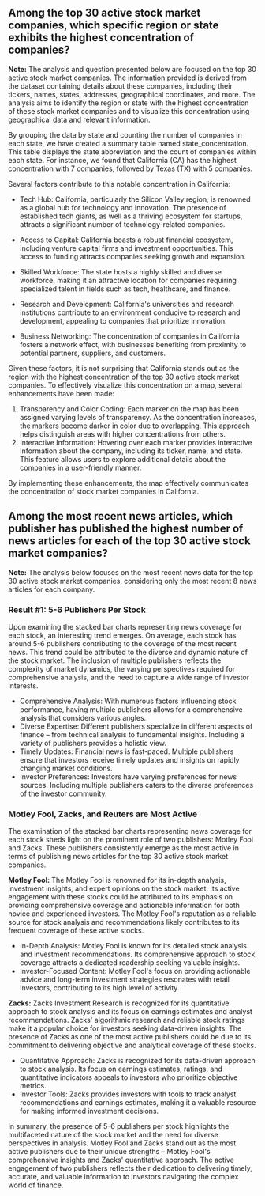 ## Among the top 30 active stock market companies, which specific region or state exhibits the highest concentration of companies?

**Note:** The analysis and question presented below are focused on the top 30 active stock market companies. The information provided is derived from the dataset containing details about these companies, including their tickers, names, states, addresses, geographical coordinates, and more. The analysis aims to identify the region or state with the highest concentration of these stock market companies and to visualize this concentration using geographical data and relevant information.

By grouping the data by state and counting the number of companies in each state, we have created a summary table named state_concentration. This table displays the state abbreviation and the count of companies within each state. For instance, we found that California (CA) has the highest concentration with 7 companies, followed by Texas (TX) with 5 companies.

Several factors contribute to this notable concentration in California:
+ Tech Hub: California, particularly the Silicon Valley region, is renowned as a global hub for technology and innovation. The presence of established tech giants, as well as a thriving ecosystem for startups, attracts a significant number of technology-related companies.

+ Access to Capital: California boasts a robust financial ecosystem, including venture capital firms and investment opportunities. This access to funding attracts companies seeking growth and expansion.

+ Skilled Workforce: The state hosts a highly skilled and diverse workforce, making it an attractive location for companies requiring specialized talent in fields such as tech, healthcare, and finance.

+ Research and Development: California's universities and research institutions contribute to an environment conducive to research and development, appealing to companies that prioritize innovation.

+ Business Networking: The concentration of companies in California fosters a network effect, with businesses benefiting from proximity to potential partners, suppliers, and customers.

Given these factors, it is not surprising that California stands out as the region with the highest concentration of the top 30 active stock market companies. To effectively visualize this concentration on a map, several enhancements have been made:
1. Transparency and Color Coding: Each marker on the map has been assigned varying levels of transparency. As the concentration increases, the markers become darker in color due to overlapping. This approach helps distinguish areas with higher concentrations from others.
2. Interactive Information: Hovering over each marker provides interactive information about the company, including its ticker, name, and state. This feature allows users to explore additional details about the companies in a user-friendly manner.

By implementing these enhancements, the map effectively communicates the concentration of stock market companies in California. 

## Among the most recent news articles, which publisher has published the highest number of news articles for each of the top 30 active stock market companies?

**Note:** The analysis below focuses on the most recent news data for the top 30 active stock market companies, considering only the most recent 8 news articles for each company.

### Result #1: 5-6 Publishers Per Stock
Upon examining the stacked bar charts representing news coverage for each stock, an interesting trend emerges. On average, each stock has around 5-6 publishers contributing to the coverage of the most recent news. This trend could be attributed to the diverse and dynamic nature of the stock market. The inclusion of multiple publishers reflects the complexity of market dynamics, the varying perspectives required for comprehensive analysis, and the need to capture a wide range of investor interests.
+ Comprehensive Analysis: With numerous factors influencing stock performance, having multiple publishers allows for a comprehensive analysis that considers various angles.
+ Diverse Expertise: Different publishers specialize in different aspects of finance – from technical analysis to fundamental insights. Including a variety of publishers provides a holistic view.
+ Timely Updates: Financial news is fast-paced. Multiple publishers ensure that investors receive timely updates and insights on rapidly changing market conditions.
+ Investor Preferences: Investors have varying preferences for news sources. Including multiple publishers caters to the diverse preferences of the investor community.

### Motley Fool, Zacks, and Reuters are Most Active

The examination of the stacked bar charts representing news coverage for each stock sheds light on the prominent role of two publishers: Motley Fool and Zacks. These publishers consistently emerge as the most active in terms of publishing news articles for the top 30 active stock market companies.

**Motley Fool:** The Motley Fool is renowned for its in-depth analysis, investment insights, and expert opinions on the stock market. Its active engagement with these stocks could be attributed to its emphasis on providing comprehensive coverage and actionable information for both novice and experienced investors. The Motley Fool's reputation as a reliable source for stock analysis and recommendations likely contributes to its frequent coverage of these active stocks.
+ In-Depth Analysis: Motley Fool is known for its detailed stock analysis and investment recommendations. Its comprehensive approach to stock coverage attracts a dedicated readership seeking valuable insights.
+ Investor-Focused Content: Motley Fool's focus on providing actionable advice and long-term investment strategies resonates with retail investors, contributing to its high level of activity.

**Zacks:** Zacks Investment Research is recognized for its quantitative approach to stock analysis and its focus on earnings estimates and analyst recommendations. Zacks' algorithmic research and reliable stock ratings make it a popular choice for investors seeking data-driven insights. The presence of Zacks as one of the most active publishers could be due to its commitment to delivering objective and analytical coverage of these stocks.
+ Quantitative Approach: Zacks is recognized for its data-driven approach to stock analysis. Its focus on earnings estimates, ratings, and quantitative indicators appeals to investors who prioritize objective metrics.
+ Investor Tools: Zacks provides investors with tools to track analyst recommendations and earnings estimates, making it a valuable resource for making informed investment decisions.

In summary, the presence of 5-6 publishers per stock highlights the multifaceted nature of the stock market and the need for diverse perspectives in analysis. Motley Fool and Zacks stand out as the most active publishers due to their unique strengths – Motley Fool's comprehensive insights and Zacks' quantitative approach. The active engagement of two publishers reflects their dedication to delivering timely, accurate, and valuable information to investors navigating the complex world of finance.
